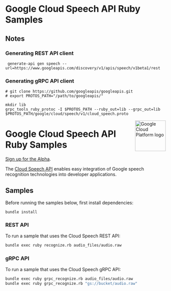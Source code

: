 # Google Cloud Speech API Ruby Samples

## Notes

### Generating REST API client

     generate-api gen speech --url=https://www.googleapis.com/discovery/v1/apis/speech/v1beta1/rest

### Generating gRPC API client

    # git clone https://github.com/googleapis/googleapis.git
    # export PROTOS_PATH="/path/to/googleapis/"

    mkdir lib
    grpc_tools_ruby_protoc -I $PROTOS_PATH --ruby_out=lib --grpc_out=lib $PROTOS_PATH/google/cloud/speech/v1/cloud_speech.proto


<img src="https://avatars2.githubusercontent.com/u/2810941?v=3&s=96" alt="Google Cloud Platform logo" title="Google Cloud Platform" align="right" height="96" width="96"/>

# Google Cloud Speech API Ruby Samples

[Sign up for the Alpha](https://services.google.com/fb/forms/speech-api-alpha/).

The [Cloud Speech API](https://cloud.google.com/speech/) enables easy
integration of Google speech recognition technologies into developer applications.

## Samples

Before running the samples below, first install dependencies:

    bundle install

### REST API

To run a sample that uses the Cloud Speech REST API:

```sh
bundle exec ruby recognize.rb audio_files/audio.raw
```

### gRPC API

To run a sample that uses the Cloud Speech gRPC API:

```sh
bundle exec ruby grpc_recognize.rb audio_files/audio.raw
bundle exec ruby grpc_recognize.rb "gs://bucket/audio.raw"
```
